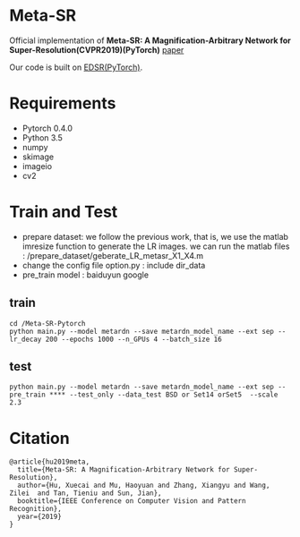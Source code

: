 # Meta-SR
Official implementation of **Meta-SR: A Magnification-Arbitrary Network for Super-Resolution(CVPR2019)(PyTorch)**
[paper](https://arxiv.org/pdf/1903.00875.pdf)

Our code is built on [EDSR(PyTorch)](https://github.com/thstkdgus35/EDSR-PyTorch).
# Requirements

* Pytorch 0.4.0
* Python 3.5
* numpy
* skimage
* imageio
* cv2

# Train and Test
* prepare dataset: we follow the previous work, that is, we use the matlab imresize function to generate the LR images.
we can run the matlab files :  /prepare_dataset/geberate_LR_metasr_X1_X4.m
* change the config file option.py : include dir_data
* pre_train model : baiduyun                google
## train 
```
cd /Meta-SR-Pytorch 
python main.py --model metardn --save metardn_model_name --ext sep --lr_decay 200 --epochs 1000 --n_GPUs 4 --batch_size 16 
```
## test 
```
python main.py --model metardn --save metardn_model_name --ext sep --pre_train **** --test_only --data_test BSD or Set14 orSet5  --scale 2.3
```
# Citation
```
@article{hu2019meta,
  title={Meta-SR: A Magnification-Arbitrary Network for Super-Resolution},
  author={Hu, Xuecai and Mu, Haoyuan and Zhang, Xiangyu and Wang, Zilei  and Tan, Tieniu and Sun, Jian},
  booktitle={IEEE Conference on Computer Vision and Pattern Recognition},
  year={2019}
}
```
